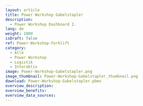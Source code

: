 ```yaml
---
layout: article
title: Power Workshop Gabelstapler
description: 
  - Power Workshop Dashboard 2. 
lang: de
weight: 1000
isDraft: false
ref: Power-Workshop-Forklift
category:
  - Alle
  - Power Workshop
  - Logistik
  - Interaktiv
image: Power-Workshop-Gabelstapler.png
image_thumbnail: Power-Workshop-Gabelstapler_thumbnail.png
download: Power-Workshop-Gabelstapler.pbmx
overview_description:
overview_benefits:
overview_data_sources:
---
```


